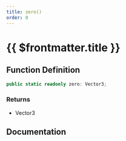 ```yaml
---
title: zero()
order: 0
---
```


# {{ $frontmatter.title }}

<!--@include: ./zero_partial_header.md-->

## Function Definition

```ts
public static readonly zero: Vector3;
```

### Returns

* Vector3

## Documentation

<!--@include: ./zero_partial_footer.md-->
